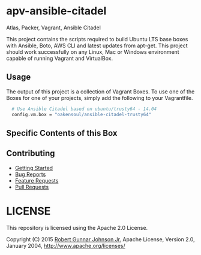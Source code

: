 # apv-ansible-citadel
Atlas, Packer, Vagrant, Ansible Citadel

This project contains the scripts required to build Ubuntu LTS base boxes with Ansible, Boto, AWS CLI and latest
updates from apt-get. This project should work successfully on any Linux, Mac or Windows environment capable of running
Vagrant and VirtualBox.

## Usage
The output of this project is a collection of Vagrant Boxes. To use one of the
Boxes for one of your projects, simply add the following to your Vagrantfile.

```bash
  # Use Ansible Citadel based on ubuntu/trusty64 - 14.04
  config.vm.box = "oakensoul/ansible-citadel-trusty64"
```

## Specific Contents of this Box





## Contributing
* [Getting Started](https://github.com/oakensoul/trunk/blob/master/CONTRIBUTING.md)
* [Bug Reports](https://github.com/oakensoul/trunk/blob/master/CONTRIBUTING.md#bug-reports)
* [Feature Requests](https://github.com/oakensoul/trunk/blob/master/CONTRIBUTING.md#feature-requests)
* [Pull Requests](https://github.com/oakensoul/trunk/blob/master/CONTRIBUTING.md#pull-requests)

# LICENSE
This repository is licensed using the Apache 2.0 License.

Copyright (C) 2015 [Robert Gunnar Johnson Jr.](https://github.com/oakensoul)
Apache License, Version 2.0, January 2004, http://www.apache.org/licenses/
